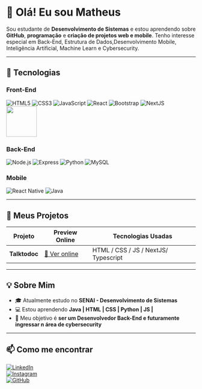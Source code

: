 # 👋 Olá! Eu sou Matheus

Sou estudante de **Desenvolvimento de Sistemas** e estou aprendendo sobre **GitHub**, **programação** e **criação de projetos web e mobile**. Tenho interesse especial em Back-End, Estrutura de Dados,Desenvolvimento Mobile, Inteligência Artificial, Machine Learn e Cybersecurity.

---

## 🎯 Tecnologias 

### Front-End
![HTML5](https://img.shields.io/badge/-HTML5-E34F26?style=flat-square&logo=html5&logoColor=white)
![CSS3](https://img.shields.io/badge/-CSS3-1572B6?style=flat-square&logo=css3)
![JavaScript](https://img.shields.io/badge/-JavaScript-F7DF1E?style=flat-square&logo=javascript&logoColor=black)
![React](https://img.shields.io/badge/-React-61DAFB?style=flat-square&logo=react&logoColor=black)
![Bootstrap](https://img.shields.io/badge/-Bootstrap-7952B3?style=flat-square&logo=bootstrap&logoColor=white)
![NextJS](https://img.shields.io/badge/next%20js-000000?style=for-the-badge&logo=nextdotjs&logoColor=white)
<img src="https://img.shields.io/badge/Tailwind_CSS-38B2AC?style=for-the-badge&logo=tailwind-css&logoColor=white" width="81" heigth="20"/>

### Back-End
![Node.js](https://img.shields.io/badge/-Node.js-339933?style=flat-square&logo=node.js&logoColor=white)
![Express](https://img.shields.io/badge/-Express-000000?style=flat-square&logo=express&logoColor=white)
![Python](https://img.shields.io/badge/-Python-3776AB?style=flat-square&logo=python&logoColor=white)
![MySQL](https://img.shields.io/badge/-MySQL-4479A1?style=flat-square&logo=mysql&logoColor=white)

### Mobile
![React Native](https://img.shields.io/badge/-React_Native-61DAFB?style=flat-square&logo=react&logoColor=black)
![Java](https://img.shields.io/badge/-Java-007396?style=flat-square&logo=java&logoColor=white)

---

## 🚀 Meus Projetos

| Projeto               | Preview Online                        | Tecnologias Usadas        |
|-----------------------|-------------------------------------|--------------------------|
| **Talktodoc** | [🔗 Ver online](https://talktodoc-one.vercel.app) | HTML / CSS / JS / NextJS/ Typescript|
---

## 💡 Sobre Mim

- 🎓 Atualmente estudo no **SENAI - Desenvolvimento de Sistemas**
- 💻 Estou aprendendo **Java | HTML | CSS | Python | JS |**
- 🎯 Meu objetivo é **ser um Desenvolvedor Back-End e futuramente ingressar n área de cybersecurity** 
---

## 📫 Como me encontrar

[![LinkedIn](https://img.shields.io/badge/-LinkedIn-blue?style=flat-square&logo=linkedin&logoColor=white)](https://linkedin.com/in/seuusuario)  
[![Instagram](https://img.shields.io/badge/-Instagram-E4405F?style=flat-square&logo=instagram&logoColor=white)](https://instagram.com/m.cardosoo_)  
[![GitHub](https://img.shields.io/badge/-GitHub-181717?style=flat-square&logo=github&logoColor=white)](https://github.com/gitmcardoso)


